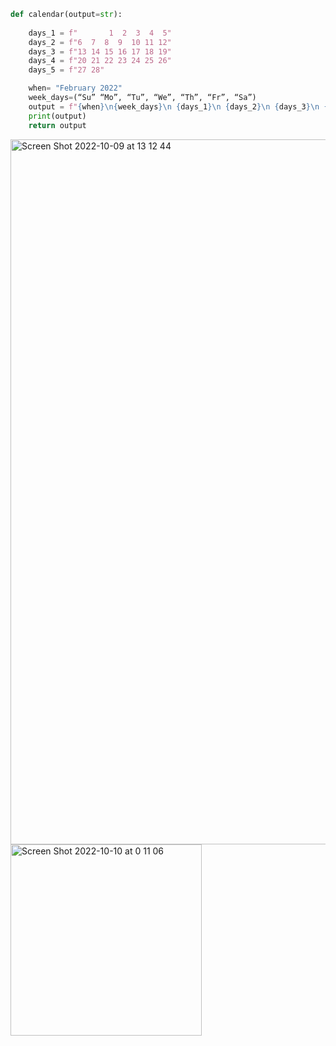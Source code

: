 ```.py
def calendar(output=str):
 
    days_1 = f"       1  2  3  4  5"
    days_2 = f"6  7  8  9  10 11 12"
    days_3 = f"13 14 15 16 17 18 19"
    days_4 = f"20 21 22 23 24 25 26"
    days_5 = f"27 28"

    when= "February 2022"
    week_days=(“Su” “Mo”, “Tu”, “We”, “Th”, “Fr”, “Sa”)
    output = f"{when}\n{week_days}\n {days_1}\n {days_2}\n {days_3}\n {days_4}\n {days_5}"
    print(output)
    return output
```


<img width="1128" alt="Screen Shot 2022-10-09 at 13 12 44" src="https://user-images.githubusercontent.com/111941990/194737734-f7d0c92c-fe84-4c76-9b32-a9b1d9b40c79.png">
<img width="306" alt="Screen Shot 2022-10-10 at 0 11 06" src="https://user-images.githubusercontent.com/111941990/194764589-91acaf70-1029-453b-a6e9-724a31a08309.png">
